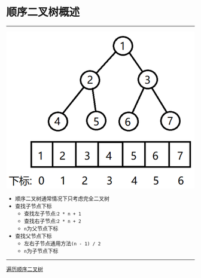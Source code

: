 # 顺序二叉树概述
---

![顺序二叉树](img/顺序二叉树.png "顺序二叉树示意图")

- 顺序二叉树通常情况下只考虑完全二叉树
- 查找子节点下标
  - 查找左子节点:`2 * n + 1`
  - 查找右子节点:`2 * n + 2`
  - `n`为父节点下标
- 查找父节点下标
  - 左右子节点通用方法`(n - 1) / 2`
  - `n`为子节点下标

---

[遍历顺序二叉树](https://github.com/voidxiao/CODE/blob/master/树的操作/遍历顺序二叉树.c)
